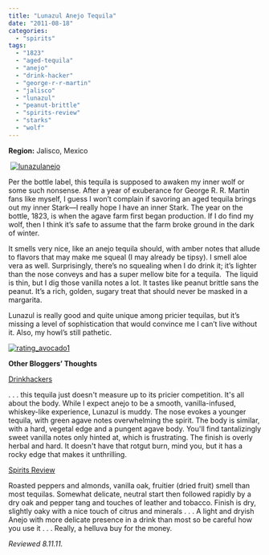```yaml
---
title: "Lunazul Anejo Tequila"
date: "2011-08-18"
categories: 
  - "spirits"
tags: 
  - "1823"
  - "aged-tequila"
  - "anejo"
  - "drink-hacker"
  - "george-r-r-martin"
  - "jalisco"
  - "lunazul"
  - "peanut-brittle"
  - "spirits-review"
  - "starks"
  - "wolf"
---
```


**Region:** Jalisco, Mexico

 [![](http://s3.amazonaws.com/thegourmez-wpmedia/2011/08/lunazulanejo.jpg "lunazulanejo")](http://s3.amazonaws.com/thegourmez-wpmedia/2011/08/lunazulanejo.jpg)

Per the bottle label, this tequila is supposed to awaken my inner wolf or some such nonsense. After a year of exuberance for George R. R. Martin fans like myself, I guess I won’t complain if savoring an aged tequila brings out my inner Stark—I really hope I have an inner Stark. The year on the bottle, 1823, is when the agave farm first began production. If I do find my wolf, then I think it’s safe to assume that the farm broke ground in the dark of winter.

It smells very nice, like an anejo tequila should, with amber notes that allude to flavors that may make me squeal (I may already be tipsy). I smell aloe vera as well. Surprisingly, there’s no squealing when I do drink it; it’s lighter than the nose conveys and has a super mellow bite for a tequila.  The liquid is thin, but I dig those vanilla notes a lot. It tastes like peanut brittle sans the peanut. It’s a rich, golden, sugary treat that should never be masked in a margarita.

Lunazul is really good and quite unique among pricier tequilas, but it’s missing a level of sophistication that would convince me I can’t live without it. Also, my howl’s still pathetic.

[![](http://s3.amazonaws.com/thegourmez-wpmedia/2009/02/rating_avocado1.gif "rating_avocado1")](http://s3.amazonaws.com/thegourmez-wpmedia/2009/02/rating_avocado1.gif)

**Other Bloggers’ Thoughts**

[Drinkhackers](http://www.drinkhacker.com/2011/04/14/review-lunazul-anejo-tequila/)

. . . this tequila just doesn't measure up to its pricier competition. It's all about the body. While I expect anejo to be a smooth, vanilla-infused, whiskey-like experience, Lunazul is muddy. The nose evokes a younger tequila, with green agave notes overwhelming the spirit. The body is similar, with a hard, vegetal edge and a pungent agave body. You'll find tantalizingly sweet vanilla notes only hinted at, which is frustrating. The finish is overly herbal and hard. It doesn't have that rotgut burn, mind you, but it has a rocky edge that makes it unthrilling.

[Spirits Review](http://www.spiritsreview.com/reviews-tequila-lunazul-anejo.htm)

Roasted peppers and almonds, vanilla oak, fruitier (dried fruit) smell than most tequilas. Somewhat delicate, neutral start then followed rapidly by a dry oak and pepper tang and touches of leather and tobacco. Finish is dry, slightly oaky with a nice touch of citrus and minerals . . . A light and dryish Anejo with more delicate presence in a drink than most so be careful how you use it . . . Really, a helluva buy for the money.

_Reviewed 8.11.11._

